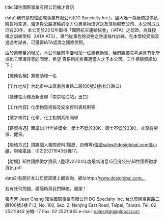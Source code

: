 title:知性國際事業有限公司摘才資訊

data1:我們是知性國際事業有限公司(DG Specialty Inc.)，國內唯一為廠商提供危險貨物空運、海運與公路運輸的全方位專業物流運送及諮詢服務公司。本公司成立已有20年。本公司於2012年取得「國際航空運輸協會」（IATA）之認證，為其授權之訓練學校（IATA ATS），專門從事危險貨物之空運操作訓練，在本學校受訓及通過考試者，可獲得IATA認證之國際證照。

由於業務量的增加，本公司目前需要增加一位業務助理，我們將優先考慮具有化學或化工學識背景的同學，希望  貴系所能推薦適當人才予本公司。工作相關資訊如下：

【職務名稱】業務助理一名

【工作地址】台北市中山區南京東路二段100號3樓(松江路口)

（捷運松山線及新蘆線「南京松江站」出口）

【工作內容】化學物質提報及安全資料表核對等

【徵才條件】化學、化工相關系所同學

【薪資待遇】面議(加計年終獎金，學士不低於30K，碩士不低於33K)，並享有勞保、健保。

【聯絡方式】請將個人相關資料(履歷、自傳等)傳至sales@dgsiglobal.com張小姐，聯絡電話：(02)25211943分機17。

【附檔】知性國際徵才資訊
 .\整理v2\104年度最新消息\5月份公告\知性國際徵才資訊.pdf

data2:有關於本公司資訊請上網查詢，網址http://www.dgsiglobal.com。
 
若有任何問題，請隨時與我們聯絡，謝謝！
 
張盡芳 Jean Chang
知性國際事業有限公司
DG Specialty Inc.
台北市南京東路二段100號3樓
Fl.3, No. 100, Sec. 2, Nanjing East Road, Taipei, Taiwan.
Tel: 02 25211943 分機: 17
Fax: 02 25211945
e-mail: sales@dgsiglobal.com